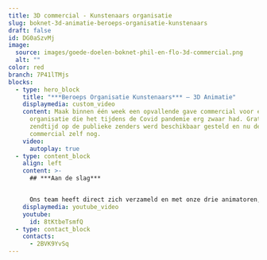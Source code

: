 ```yaml
---
title: 3D commercial - Kunstenaars organisatie
slug: boknet-3d-animatie-beroeps-organisatie-kunstenaars
draft: false
id: DG0aSzvMj
image:
  source: images/goede-doelen-boknet-phil-en-flo-3d-commercial.png
  alt: ""
color: red
branch: 7P41lTMjs
blocks:
  - type: hero_block
    title: "***Beroeps Organisatie Kunstenaars*** – 3D Animatie"
    displaymedia: custom_video
    content: Maak binnen één week een opvallende gave commercial voor een
      organisatie die het tijdens de Covid pandemie erg zwaar had. Gratis
      zendtijd op de publieke zenders werd beschikbaar gesteld en nu de
      commercial zelf nog.
    video:
      autoplay: true
  - type: content_block
    align: left
    content: >-
      ## ***Aan de slag***


      Ons team heeft direct zich verzameld en met onze drie animatoren, twee projectmanagers en een art director heeft het team van Phil & Flo deze commercial gerealiseerd. Met een 3D kamer, 2D muurschilderingen en sounddesign van onze externe soundengineer hebben we het verhaal van de kunstenaars weten te schetsen. De reacties op deze commercial waren lovend, en we zijn erg trots dat we dit binnen één week hebben geproduceerd en opgeleverd aan de publieke zenders.
    displaymedia: youtube_video
    youtube:
      id: 8tKtbeTsmfQ
  - type: contact_block
    contacts:
      - 2BVK9YvSq
---
```

